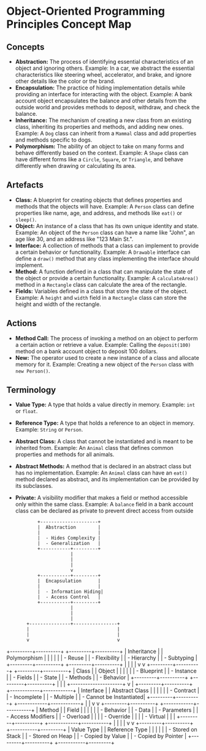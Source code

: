 # Object-Oriented Programming Principles Concept Map

## Concepts

- **Abstraction:** The process of identifying essential characteristics of an object and ignoring others. Example: In a car, we abstract the essential characteristics like steering wheel, accelerator, and brake, and ignore other details like the color or the brand.
- **Encapsulation:** The practice of hiding implementation details while providing an interface for interacting with the object. Example: A bank account object encapsulates the balance and other details from the outside world and provides methods to deposit, withdraw, and check the balance.
- **Inheritance:** The mechanism of creating a new class from an existing class, inheriting its properties and methods, and adding new ones. Example: A `Dog` class can inherit from a `Mammal` class and add properties and methods specific to dogs.
- **Polymorphism:** The ability of an object to take on many forms and behave differently based on the context. Example: A `Shape` class can have different forms like a `Circle`, `Square`, or `Triangle`, and behave differently when drawing or calculating its area.

## Artefacts

- **Class:** A blueprint for creating objects that defines properties and methods that the objects will have. Example: A `Person` class can define properties like name, age, and address, and methods like `eat()` or `sleep()`.
- **Object:** An instance of a class that has its own unique identity and state. Example: An object of the `Person` class can have a name like "John", an age like 30, and an address like "123 Main St.".
- **Interface:** A collection of methods that a class can implement to provide a certain behavior or functionality. Example: A `Drawable` interface can define a `draw()` method that any class implementing the interface should implement.
- **Method:** A function defined in a class that can manipulate the state of the object or provide a certain functionality. Example: A `calculateArea()` method in a `Rectangle` class can calculate the area of the rectangle.
- **Fields:** Variables defined in a class that store the state of the object. Example: A `height` and `width` field in a `Rectangle` class can store the height and width of the rectangle.

## Actions

- **Method Call:** The process of invoking a method on an object to perform a certain action or retrieve a value. Example: Calling the `deposit(100)` method on a bank account object to deposit 100 dollars.
- **New:** The operator used to create a new instance of a class and allocate memory for it. Example: Creating a new object of the `Person` class with `new Person()`.

## Terminology

- **Value Type:** A type that holds a value directly in memory. Example: `int` or `float`.
- **Reference Type:** A type that holds a reference to an object in memory. Example: `String` or `Person`.
- **Abstract Class:** A class that cannot be instantiated and is meant to be inherited from. Example: An `Animal` class that defines common properties and methods for all animals.
- **Abstract Methods:** A method that is declared in an abstract class but has no implementation. Example: An `Animal` class can have an `eat()` method declared as abstract, and its implementation can be provided by its subclasses.
- **Private:** A visibility modifier that makes a field or method accessible only within the same class. Example: A `balance` field in a bank account class can be declared as private to prevent direct access from outside


              +---------------------+
              |  Abstraction        |
              |                     |
              |  - Hides Complexity |
              |  - Generalization   |
              +-----------+---------+
                          |
                          |
                          |
                          v
              +-----------+---------+
              |  Encapsulation      |
              |                     |
              |  - Information Hiding|
              |  - Access Control   |
              +-----------+---------+
                          |
                          |
                          |
          +---------------+----------------+
          |                                |
          |                                |
          v                                v
+---------+----------+           +---------+----------+
|  Inheritance        |           |  Polymorphism      |
|                     |           |                    |
|  - Reuse            |           |  - Flexibility     |
|  - Hierarchy        |           |  - Subtyping       |
+---------+----------+           +---------+----------+
          |                                |
          |                                |
          v                                v
+---------+----------+           +---------+----------+
|  Class              |           |  Object            |
|                     |           |                    |
|  - Blueprint        |           |  - Instance        |
|  - Fields           |           |  - State           |
|  - Methods          |           |  - Behavior        |
+---------+----------+           +---------+----------+
          |                                |
          |          +---------------------+
          v          |
+---------+----------+         +------------+------------+
|  Interface          |         |  Abstract Class        |
|                     |         |                        |
|  - Contract         |         |  - Incomplete          |
|  - Multiple         |         |  - Cannot be Instantiated|
+---------+----------+         +------------+------------+
          |                                     |
          v                                     v
+---------+----------+            +------------+-----------+
|  Method             |            |  Field                 |
|                     |            |                        |
|  - Behavior         |            |  - Data                |
|  - Parameters       |            |  - Access Modifiers    |
|  - Overload         |            |                        |
|  - Override         |            |                        |
|  - Virtual          |            |                        |
+---------+----------+            +------------+-----------+
          |                                     |
          |                                     |
          v                                     v
+---------+----------+             +-----------+---------+
|  Value Type         |             |  Reference Type      |
|                     |             |                      |
|  - Stored on Stack  |             |  - Stored on Heap    |
|  - Copied by Value  |             |  - Copied by Pointer |
+---------+----------+             +-----------+---------+

